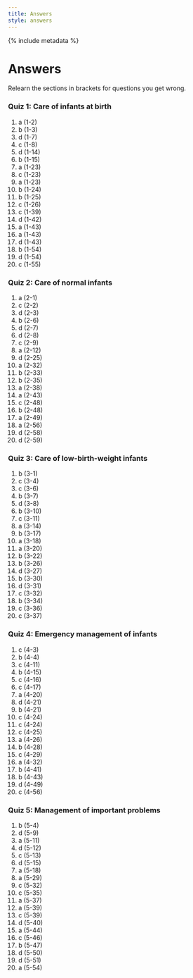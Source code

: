 ```yaml
---
title: Answers
style: answers
---
```


{% include metadata %}

# Answers

Relearn the sections in brackets for questions you get wrong.

### Quiz 1: Care of infants at birth

1.	a	(1-2)
2.	b	(1-3)
3.	d	(1-7)
4.	c	(1-8)
5.	d	(1-14)
6.	b	(1-15)
7.	a	(1-23)
8.	c	(1-23)
9.	a	(1-23)
10.	b	(1-24)
11.	b	(1-25)
12.	c	(1-26)
13.	c	(1-39)
14.	d	(1-42)
15.	a	(1-43)
16.	a	(1-43)
17.	d	(1-43)
18.	b	(1-54)
19.	d	(1-54)
20.	c	(1-55)

### Quiz 2: Care of normal infants

1.	a	(2-1)
2.	c	(2-2)
3.	d	(2-3)
4.	b	(2-6)
5.	d	(2-7)
6.	d	(2-8)
7.	c	(2-9)
8.	a	(2-12)
9.	d	(2-25)
10.	a	(2-32)
11.	b	(2-33)
12.	b	(2-35)
13.	a	(2-38)
14.	a	(2-43)
15.	c	(2-48)
16.	b	(2-48)
17.	a	(2-49)
18.	a	(2-56)
19.	d	(2-58)
20.	d	(2-59)

### Quiz 3: Care of low-birth-weight infants

1.	b	(3-1)
2.	c	(3-4)
3.	c	(3-6)
4.	b	(3-7)
5.	d	(3-8)
6.	b	(3-10)
7.	c	(3-11)
8.	a	(3-14)
9.	b	(3-17)
10.	a	(3-18)
11.	a	(3-20)
12.	b	(3-22)
13.	b	(3-26)
14.	d	(3-27)
15.	b	(3-30)
16.	d	(3-31)
17.	c	(3-32)
18.	b	(3-34)
19.	c	(3-36)
20.	c	(3-37)

### Quiz 4: Emergency management of infants

1.	c	(4-3)
2.	b	(4-4)
3.	c	(4-11)
4.	b	(4-15)
5.	c	(4-16)
6.	c	(4-17)
7.	a	(4-20)
8.	d	(4-21)
9.	b	(4-21)
10.	c	(4-24)
11.	c	(4-24)
12.	c	(4-25)
13.	a	(4-26)
14.	b	(4-28)
15.	c	(4-29)
16.	a	(4-32)
17.	b	(4-41)
18.	b	(4-43)
19.	d	(4-49)
20. c   (4-56)

### Quiz 5: Management of important problems

1.	b	(5-4)
2.	d	(5-9)
3.	a	(5-11)
4.	d	(5-12)
5.	c	(5-13)
6.	d	(5-15)
7.	a	(5-18)
8.	a	(5-29)
9.	c	(5-32)
10.	c	(5-35)
11.	a	(5-37)
12.	a	(5-39)
13.	c	(5-39)
14.	d	(5-40)
15.	a	(5-44)
16.	c	(5-46)
17.	b	(5-47)
18.	d	(5-50)
19.	d	(5-51)
20.	a	(5-54)
